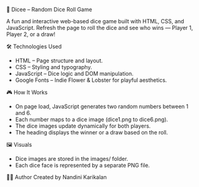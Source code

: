 🎲 Dicee – Random Dice Roll Game

A fun and interactive web-based dice game built with HTML, CSS, and JavaScript. Refresh the page to roll the dice and see who wins — Player 1, Player 2, or a draw!

🛠️ Technologies Used

- HTML – Page structure and layout.
- CSS – Styling and typography.
- JavaScript – Dice logic and DOM manipulation.
- Google Fonts – Indie Flower & Lobster for playful aesthetics.

🎮 How It Works
- On page load, JavaScript generates two random numbers between 1 and 6.
- Each number maps to a dice image (dice1.png to dice6.png).
- The dice images update dynamically for both players.
- The heading displays the winner or a draw based on the roll.

🖼️ Visuals
- Dice images are stored in the images/ folder.
- Each dice face is represented by a separate PNG file.

👩‍💻 Author
Created by Nandini Karikalan
